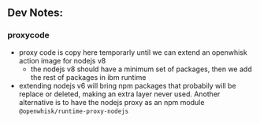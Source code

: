 
## Dev Notes:


### proxycode
- proxy code is copy here temporarly until we can extend an openwhisk action image for nodejs v8
  - the nodejs v8 should have a minimum set of packages, then we add the rest of packages in ibm runtime
- extending nodejs v6 will bring npm packages that probabily will be replace or deleted, making an extra layer never used.
Another alternative is to have the nodejs proxy as an npm module `@openwhisk/runtime-proxy-nodejs`
